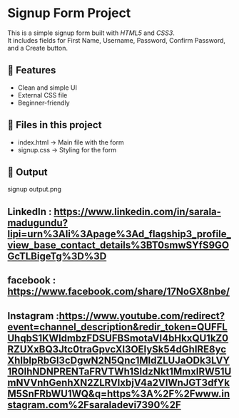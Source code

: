 # Signup Form Project

This is a simple signup form built with *HTML5* and *CSS3*.  
It includes fields for First Name, Username, Password, Confirm Password, and a Create button.

## 🚀 Features
- Clean and simple UI
- External CSS file
- Beginner-friendly

## 📂 Files in this project
- index.html → Main file with the form
- signup.css → Styling for the form

## 📸 Output
signup output.png

## LinkedIn : https://www.linkedin.com/in/sarala-madugundu?lipi=urn%3Ali%3Apage%3Ad_flagship3_profile_view_base_contact_details%3BT0smwSYfS9GOGcTLBigeTg%3D%3D

## facebook : https://www.facebook.com/share/17NoGX8nbe/

## Instagram :https://www.youtube.com/redirect?event=channel_description&redir_token=QUFFLUhqbS1KWldmbzFDSUFBSmotaVI4bHkxQU1kZ0RZUXxBQ3Jtc0traGpvcXl3OEIySk54dGhIRE8ycXhIblpRbGl3cDgwN2N5Qnc1MldZLUJaODk3LVY1R0lhNDNPRENTaFRVTWh1SldzNkt1MmxIRW51UmNVVnhGenhXN2ZLRVlxbjV4a2VIWnJGT3dfYkM5SnFRbWU1WQ&q=https%3A%2F%2Fwww.instagram.com%2Fsaraladevi7390%2F


